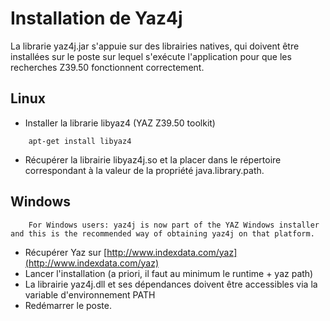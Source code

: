 # Installation de Yaz4j

La librarie yaz4j.jar s'appuie sur des librairies natives, qui doivent être installées sur le poste sur lequel s'exécute l'application pour que les recherches Z39.50 fonctionnent correctement.

## Linux

-   Installer la librarie libyaz4 (YAZ Z39.50 toolkit)

```
	apt-get install libyaz4
```

-   Récupérer la librairie libyaz4j.so et la placer dans le répertoire correspondant à la valeur de la propriété java.library.path.

## Windows

```
	For Windows users: yaz4j is now part of the YAZ Windows installer and this is the recommended way of obtaining yaz4j on that platform.
```

-   Récupérer Yaz sur [http://www.indexdata.com/yaz](http://www.indexdata.com/yaz)
-   Lancer l'installation (a priori, il faut au minimum le runtime + yaz path)
-   La librairie yaz4j.dll et ses dépendances doivent être accessibles via la variable d'environnement PATH
-   Redémarrer le poste.
